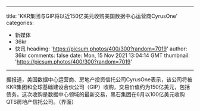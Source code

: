 
---
title: 'KKR集团与GIP将以近150亿美元收购美国数据中心运营商CyrusOne'
categories: 
 - 新媒体
 - 36kr
 - 快讯
headimg: 'https://picsum.photos/400/300?random=7019'
author: 36kr
comments: false
date: Mon, 15 Nov 2021 13:04:14 GMT
thumbnail: 'https://picsum.photos/400/300?random=7019'
---

<div>   
据报道，美国数据中心运营商、房地产投资信托公司CyrusOne表示，该公司将被KKR集团和全球基础建设合伙公司（GIP）收购，交易价值约为150亿美元，包括债务。这次收购是数据中心领域的最新交易，黑石集团在6月以100亿美元收购QTS房地产信托公司。（界面）  
</div>
            